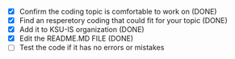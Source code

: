 - [X] Confirm the coding topic is comfortable to work on (DONE)
- [X] Find an resperetory coding that could fit for your topic (DONE)
- [X] Add it to KSU-IS organization (DONE)
- [X] Edit the README.MD FILE (DONE)
- [ ] Test the code if it has no errors or mistakes
